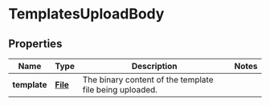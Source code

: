 # TemplatesUploadBody

## Properties
Name | Type | Description | Notes
------------ | ------------- | ------------- | -------------
**template** | [**File**](File.md) | The binary content of the template file being uploaded. | 

